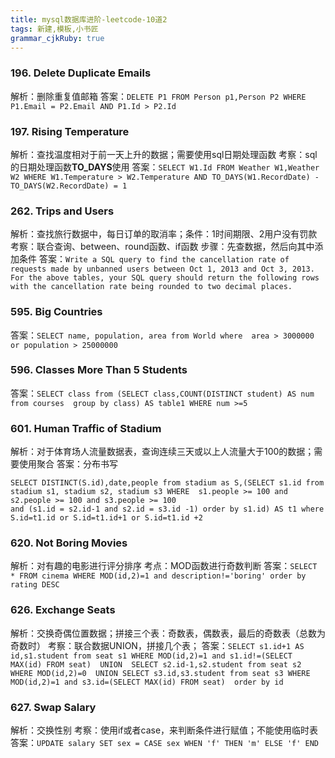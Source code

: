 ```yaml
---
title: mysql数据库进阶-leetcode-10道2
tags: 新建,模板,小书匠
grammar_cjkRuby: true
---
```

### 196. Delete Duplicate Emails
解析：删除重复值邮箱
答案：`DELETE P1 FROM Person p1,Person P2 WHERE P1.Email = P2.Email AND P1.Id > P2.Id`

### 197. Rising Temperature
解析：查找温度相对于前一天上升的数据；需要使用sql日期处理函数
考察：sql的日期处理函数**TO_DAYS**使用
答案：`SELECT W1.Id FROM Weather W1,Weather W2 WHERE W1.Temperature > W2.Temperature AND TO_DAYS(W1.RecordDate) - TO_DAYS(W2.RecordDate) = 1`

### 262. Trips and Users
解析：查找旅行数据中，每日订单的取消率；条件：1时间期限、2用户没有罚款
考察：联合查询、between、round函数、if函数
步骤：先查数据，然后向其中添加条件
答案：`Write a SQL query to find the cancellation rate of requests made by unbanned users between Oct 1, 2013 and Oct 3, 2013. For the above tables, your SQL query should return the following rows with the cancellation rate being rounded to two decimal places.`

### 595. Big Countries
答案：`SELECT name, population, area from World where  area > 3000000 or population > 25000000 `

### 596. Classes More Than 5 Students
答案：`SELECT class from (SELECT class,COUNT(DISTINCT student) AS num from courses  group by class) AS table1 WHERE num >=5`

### 601. Human Traffic of Stadium
解析：对于体育场人流量数据表，查询连续三天或以上人流量大于100的数据；需要使用聚合
答案：分布书写
``` 
SELECT DISTINCT(S.id),date,people from stadium as S,(SELECT s1.id from stadium s1, stadium s2, stadium s3 WHERE  s1.people >= 100 and s2.people >= 100 and s3.people >= 100
and (s1.id = s2.id-1 and s2.id = s3.id -1) order by s1.id) AS t1 where S.id=t1.id or S.id=t1.id+1 or S.id=t1.id +2 
```

### 620. Not Boring Movies
解析：对有趣的电影进行评分排序
考点：MOD函数进行奇数判断
答案：`SELECT * FROM cinema WHERE MOD(id,2)=1 and description!='boring' order by rating DESC`

### 626. Exchange Seats
解析：交换奇偶位置数据；拼接三个表：奇数表，偶数表，最后的奇数表（总数为奇数时）
考察：联合数据UNION，拼接几个表；
答案：`SELECT s1.id+1 AS id,s1.student from seat s1 WHERE MOD(id,2)=1 and s1.id!=(SELECT MAX(id) FROM seat) 
UNION 
SELECT s2.id-1,s2.student from seat s2 WHERE MOD(id,2)=0 
UNION
SELECT s3.id,s3.student from seat s3 WHERE MOD(id,2)=1 and s3.id=(SELECT MAX(id) FROM seat) 
order by id`

### 627. Swap Salary
解析：交换性别
考察：使用if或者case，来判断条件进行赋值；不能使用临时表
答案：`UPDATE salary SET sex = CASE sex WHEN 'f' THEN 'm' ELSE 'f' END`



